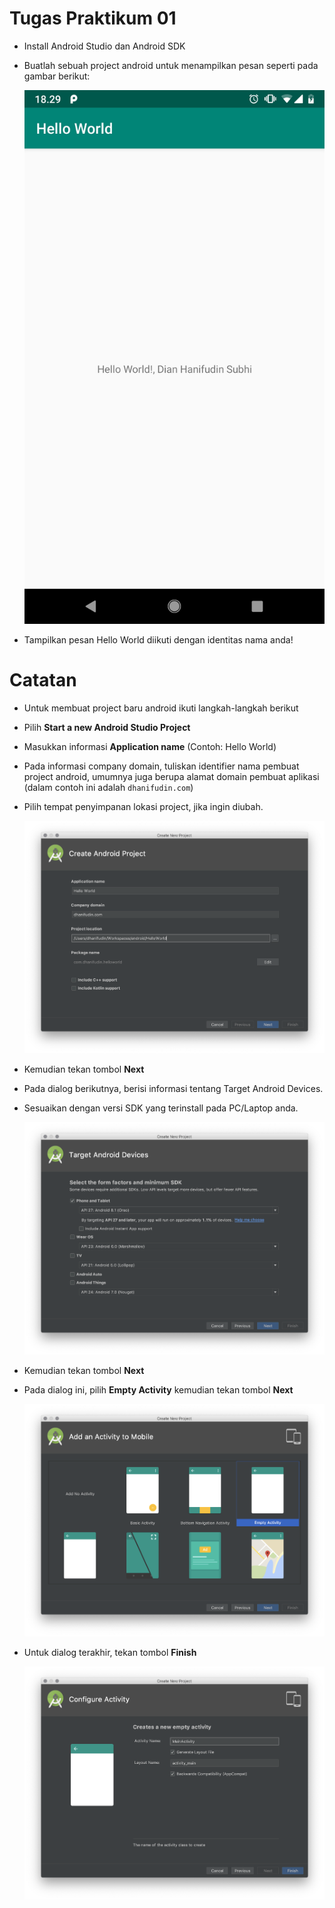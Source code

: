 # Tugas Praktikum 01

- Install Android Studio dan Android SDK
- Buatlah sebuah project android untuk menampilkan pesan seperti pada gambar berikut:

  ![Output](./images/helloworld.jpg)

- Tampilkan pesan Hello World diikuti dengan identitas nama anda!

# Catatan

- Untuk membuat project baru android ikuti langkah-langkah berikut
- Pilih **Start a new Android Studio Project**
- Masukkan informasi **Application name** (Contoh: Hello World)
- Pada informasi company domain, tuliskan identifier nama pembuat project
  android, umumnya juga berupa alamat domain pembuat aplikasi (dalam contoh ini
  adalah `dhanifudin.com`)
- Pilih tempat penyimpanan lokasi project, jika ingin diubah.

  ![01](./images/01.png)

- Kemudian tekan tombol **Next**
- Pada dialog berikutnya, berisi informasi tentang Target Android Devices.
- Sesuaikan dengan versi SDK yang terinstall pada PC/Laptop anda.

  ![02](./images/02.png)

- Kemudian tekan tombol **Next**
- Pada dialog ini, pilih **Empty Activity** kemudian tekan tombol **Next**

  ![03](./images/03.png)

- Untuk dialog terakhir, tekan tombol **Finish**

  ![04](./images/04.png)
